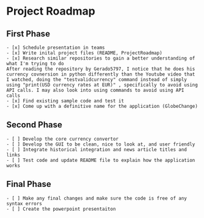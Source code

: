 # Project Roadmap 
## First Phase
    - [x] Schedule presentation in teams
    - [x] Write inital project files (README, ProjectRoadmap)
    - [x] Research similar repositories to gain a better understanding of what I'm trying to do 
    After reading the repository by Gerado5797, I notice that he does his currency covnersion in python differently than the Youtube video that I watched, doing the "testvalidcurrency" command instead of simply using "print(USD currency rates at EUR)" , specifically to avoid using API calls. I may also look into using commands to avoid using API calls
    - [x] Find existing sample code and test it 
    - [x] Come up with a definitive name for the application (GlobeChange)
## Second Phase
    - [ ] Develop the core currency convertor
    - [ ] Develop the GUI to be clean, nice to look at, and user friendly
    - [ ] Integrate historical integration and news article titles and links
    - [ ] Test code and update README file to explain how the application works
## Final Phase
    - [ ] Make any final changes and make sure the code is free of any syntax errors
    - [ ] Create the powerpoint presentaiton 

